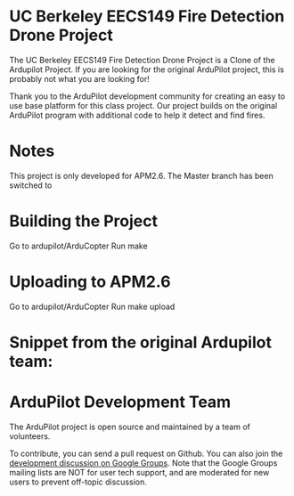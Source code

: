 # UC Berkeley EECS149 Fire Detection Drone Project

The UC Berkeley EECS149 Fire Detection Drone Project is a Clone of the Ardupilot Project. If you are looking for the original ArduPilot project, this is probably not what you are looking for! 

Thank you to the ArduPilot development community for creating an easy to use base platform for this class project. Our project builds on the original ArduPilot program with additional code to help it detect and find fires.

# Notes

This project is only developed for APM2.6. The Master branch has been switched to 

# Building the Project

Go to ardupilot/ArduCopter
Run make

# Uploading to APM2.6
Go to ardupilot/ArduCopter
Run make upload

# Snippet from the original Ardupilot team:
#
# ArduPilot Development Team

The ArduPilot project is open source and maintained by a team of volunteers.

To contribute, you can send a pull request on Github. You can also
join the [development discussion on Google
Groups](https://groups.google.com/forum/?fromgroups#!forum/drones-discuss). Note
that the Google Groups mailing lists are NOT for user tech support,
and are moderated for new users to prevent off-topic discussion.
